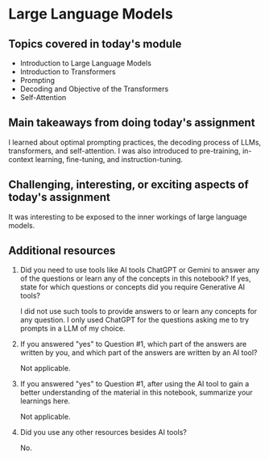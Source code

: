 # Large Language Models

## Topics covered in today's module
* Introduction to Large Language Models
* Introduction to Transformers
* Prompting
* Decoding and Objective of the Transformers
* Self-Attention

## Main takeaways from doing today's assignment
I learned about optimal prompting practices, the decoding process of LLMs, transformers, and self-attention. I was also introduced to pre-training, in-context learning, fine-tuning, and instruction-tuning.

## Challenging, interesting, or exciting aspects of today's assignment
It was interesting to be exposed to the inner workings of large language models.

## Additional resources
1. Did you need to use tools like AI tools ChatGPT or Gemini to answer any of the questions or learn any of the concepts in this notebook? If  yes, state for which questions or concepts did you require Generative AI tools? 

    I did not use such tools to provide answers to or learn any concepts for any question. I only used ChatGPT for the questions asking me to try prompts in a LLM of my choice.

2. If you answered "yes" to Question #1, which part of the answers are written by you, and which part of the answers are written by an AI tool? 

    Not applicable.

3. If you answered "yes" to Question #1, after using the AI tool to gain a better understanding of the material in this notebook, summarize your learnings here.

    Not applicable.

4. Did you use any other resources besides AI tools?

    No.
